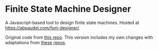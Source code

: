 # Finite State Machine Designer

A Javascript-based tool to design finite state machines. Hosted at https://abpaudel.com/fsm-designer/.

Original code from [this repo](https://github.com/evanw/fsm).
This version includes my own changes with adaptations from [these](https://github.com/yalue/fsm_designer) [repos](https://github.com/Merfoo/fsm).

